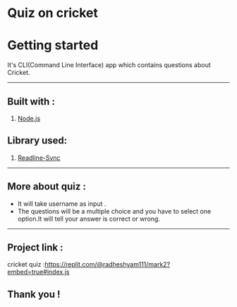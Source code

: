 # Quiz on cricket

# Getting started

It's CLI(Command Line Interface) app which contains questions about Cricket.


****
## Built with :
1. [Node.js](https://nodejs.org/en/)

## Library used:

1. [Readline-Sync](https://www.npmjs.com/package/readline-sync)


********

## More about quiz :
 * It  will take username as input .
  * The questions will be a multiple choice and you have to select one option.It will tell your answer is correct or wrong.

 
*****


## Project link :
 cricket quiz :https://replit.com/@radheshyam111/mark2?embed=true#index.js

## Thank you !

